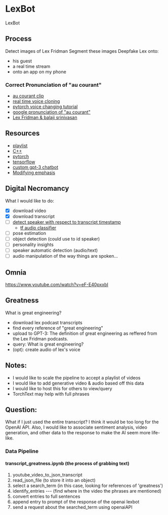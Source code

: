 # LexBot
 LexBot

## Process
Detect images of Lex Fridman
Segment these images 
Deepfake Lex onto:
- his guest
- a real time stream
- onto an app on my phone 

### Correct Pronunciation of "au courant"
- [au courant clip](https://youtube.com/clip/Ugkx45pooOJs7vVvMNgQSBuJchfYoe_x1vXD)
- [real time voice cloning](https://github.com/efwoods/Real-Time-Voice-Cloning?organization=efwoods&organization=efwoods)
- [pytorch voice changing tutorial](https://www.youtube.com/watch?v=12rdn9jazwE)
- [google pronunciation of "au courant"](https://www.google.com/search?q=Au+courant&rlz=1C5CHFA_enUS1010US1010&ei=MRhVY_K9K-elqtsPide5gAc&ved=0ahUKEwiymrKDk_b6AhXnkmoFHYlrDnAQ4dUDCBA&uact=5&oq=Au+courant&gs_lcp=Cgdnd3Mtd2l6EAMyDQgAEIAEELEDEEYQ-QEyEQguEIAEELEDEIMBEMcBEK8BMgUIABCABDIFCAAQgAQyBQgAEIAEMgUIABCABDIFCAAQgAQyBQgAEIAEMgUIABCABDIFCAAQgAQ6CggAEEcQ1gQQsAM6BQgAEKIEOgcIABAeEKIEOgUIIRCrAkoECEEYAEoECEYYAFCaA1i0HmCXIGgCcAF4AIABeIgBxgKSAQMxLjKYAQCgAQKgAQHIAQjAAQE&sclient=gws-wiz)
- [Lex Fridman & balaji srinivasan](https://www.youtube.com/watch?v=VeH7qKZr0WI)

## Resources
- [playlist](https://www.youtube.com/watch?v=ZFntEFXKDHM&list=PLrAXtmErZgOdP_8GztsuKi9nrraNbKKp4&index=1)
- [C++](https://www.w3schools.com/cpp/)
- [pytorch](https://pytorch.org)
- [tensorflow](https://www.tensorflow.org/)
- [custom gpt-3 chatbot](https://towardsdatascience.com/custom-informed-gpt-3-models-for-your-website-with-very-simple-code-47134b25620b)
- [Modifying emphasis](https://gfx.cs.princeton.edu/pubs/Jin_2017_VTI/Jin2017-VoCo-paper.pdf)

## Digital Necromancy
What I would like to do:
- [x] download video
- [x] download transcript
- [ ] [detect speaker with respect to transcript timestamp](https://www.youtube.com/watch?v=ZLIPkmmDJAc)
  - [tf audio classifier](https://www.tensorflow.org/lite/inference_with_metadata/task_library/audio_classifier)
- [ ] pose estimation
- [ ] object detection (could use to id speaker)
- [ ] personality insights
- [ ] speaker automatic detection (audio/text)
- [ ] audio manipulation of the way things are spoken...

## Omnia
https://www.youtube.com/watch?v=eF-E40pxxbI


## Greatness 

What is great engineering?
- download lex podcast transcripts
- find every reference of "great engineering"
- upload to GPT-3: The definition of great engineering as reffered from the Lex Fridman podcasts. 
- query: What is great engineering?
- (opt): create audio of lex's voice

## Notes: 
- I would like to scale the pipeline to accept a playlist of videos
- I would like to add generative video & audio based off this data
- I would like to host this for others to view/query
- TorchText may help with full phrases

## Question:
What if I just used the entire transcript? I think it would be too long for the OpenAI API. Also, I would like to associate sentiment analysis, video generation, and other data to the response to make the AI seem more life-like. 

### Data Pipeline
#### transcript_greatness.ipynb (the process of grabbing text)
1. youtube_video_to_json_transcript
2. read_json_file (to store it into an object)
3. select a search_term (in this case, looking for references of 'greatness')
4. identify_entries  --- (find where in the video the phrases are mentioned)
5. convert entries to full sentences
6. append entry to prompt of the response of the openai lexbot
7. send a request about the searched_term using openaiAPI


